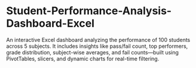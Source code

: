 # Student-Performance-Analysis-Dashboard-Excel
An interactive Excel dashboard analyzing the performance of 100 students across 5 subjects. It includes insights like pass/fail count, top performers, grade distribution, subject-wise averages, and fail counts—built using PivotTables, slicers, and dynamic charts for real-time filtering.
